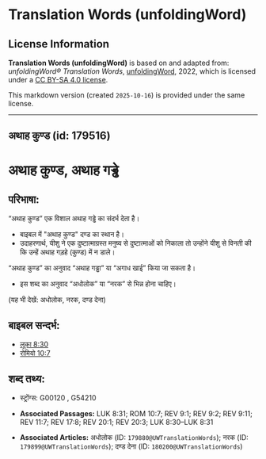 # Translation Words (unfoldingWord)

## License Information

**Translation Words (unfoldingWord)** is based on and adapted from: _unfoldingWord® Translation Words_, [unfoldingWord](https://unfoldingword.org/utw), 2022, which is licensed under a [CC BY-SA 4.0 license](https://creativecommons.org/licenses/by-sa/4.0/legalcode.en).

This markdown version (created `2025-10-16`) is provided under the same license.



--------------------------------

## अथाह कुण्ड (id: 179516)

अथाह कुण्ड, अथाह गड्ढे
======================

परिभाषा:
--------

“अथाह कुण्ड” एक विशाल अथाह गड्ढे का संदर्भ देता है।

* बाइबल में "अथाह कुण्ड" दण्ड का स्थान है।
* उदाहरणार्थ, यीशु ने एक दुष्टात्माग्रस्त मनुष्य से दुष्टात्माओं को निकाला तो उन्होंने यीशु से विनती की कि उन्हें अथाह गड़हे (कुण्ड) में न डाले।

“अथाह कुण्ड” का अनुवाद “अथाह गड्ढा” या “अगाध खाई” किया जा सकता है।

* इस शब्द का अनुवाद “अधोलोक” या “नरक” से भिन्न होना चाहिए।

(यह भी देखें: अधोलोक, नरक, दण्ड देना)

बाइबल सन्दर्भ:
--------------

* [लूका 8:30](https://ref.ly/Luke8:30)
* [रोमियो 10:7](https://ref.ly/Rom10:7)

शब्द तथ्य:
----------

* स्ट्रोंग्स: G00120 , G54210

* **Associated Passages:** LUK 8:31; ROM 10:7; REV 9:1; REV 9:2; REV 9:11; REV 11:7; REV 17:8; REV 20:1; REV 20:3; LUK 8:30–LUK 8:31
* **Associated Articles:** अधोलोक (ID: `179880@UWTranslationWords`); नरक (ID: `179899@UWTranslationWords`); दण्ड देना (ID: `180200@UWTranslationWords`)

